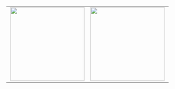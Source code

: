 <table border=0><tr><td>
  <a href="https://github.com/anuraghazra/github-readme-stats">
  <img height=200 align="right" src="https://github-readme-stats.vercel.app/api?username=ataraskov&show_icons=true&hide_rank=true&hide_title=true&disable_animations=true" />
  </a>
  </td><td>
  <a href="https://github.com/anuraghazra/github-readme-stats">
  <img height=200 align="left" src="https://github-readme-stats.vercel.app/api/top-langs/?username=ataraskov&hide_title=true&layout=compact&disable_animations=true&langs_count=8&card_width=220" />
  </a>
</td></tr></table>
